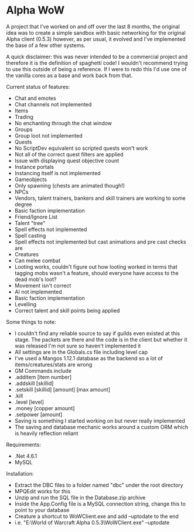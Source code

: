 Alpha WoW
=============

A project that I've worked on and off over the last 8 months, the original idea was to create a simple sandbox with basic networking for the original Alpha client (0.5.3) however, as per usual, it evolved and I've implemented the base of a few other systems.

A quick disclaimer: this was never intended to be a commercial project and therefore it is the definition of spaghetti code! I wouldn't recommend trying to use this outside of being a reference. If I were to redo this I'd use one of the vanilla cores as a base and work back from that.

Current status of features:
-	Chat and emotes
  -	Chat channels not implemented
-	Items
-	Trading
  -	No enchanting through the chat window
-	Groups
  -	Group loot not implemented
-	Quests
  -	No ScriptDev equivalent so scripted quests won't work
  -	Not all of the correct quest filters are applied
  -	Issue with displaying quest objective count
-	Instance portals
  -	Instancing itself is not implemented
-	Gameobjects
  -	Only spawning (chests are animated though!)
-	NPCs
  -	Vendors, talent trainers, bankers and skill trainers are working to some degree
  -	Basic faction implementation
-	Friend/Ignore List
-	Talent "tree"
  -	Spell effects not implemented
-	Spell casting
  -	Spell effects not implemented but cast animations and pre cast checks are
-	Creatures
  -	Can melee combat
  -	Looting works, couldn't figure out how looting worked in terms that tagging mobs wasn't a feature, should everyone have access to the dead mob's loot?
  -	Movement isn't correct
  -	AI not implemented
  -	Basic faction implementation
-	Levelling
  -	Correct talent and skill points being applied

Some things to note:
-	I couldn't find any reliable source to say if guilds even existed at this stage. The packets are there and the code is in the client but whether it was released I'm not sure so haven't implemented it
-	All settings are in the Globals.cs file including level cap
-	I've used a Mangos 1.12.1 database as the backend so a lot of items/creatures/stats are wrong
-	GM Commands include
  -	.additem [item number]
  -	.addskill [skillid]
  -	.setskill [skillid] [amount] [max amount]
  -	.kill
  -	.level [level]
  -	.money [copper amount]
  -	.setpower [amount]
-	Saving is something I started working on but never really implemented
-	The saving and database mechanic works around a custom ORM which is heavily reflection reliant

Requirements:
-	.Net 4.6.1
-	MySQL

Installation:
-	Extract the DBC files to a folder named "dbc" under the root directory 
  -	MPQEdit works for this 
-	Unzip and run the SQL file in the Database.zip archive
-	Inside the App.Config file is a MySQL connection string, change this to point to your database
-	Creature a shortcut to WoWClient.exe and add –uptodate to the end
  -	i.e. "E:\World of Warcraft Alpha 0.5.3\WoWClient.exe" –uptodate
